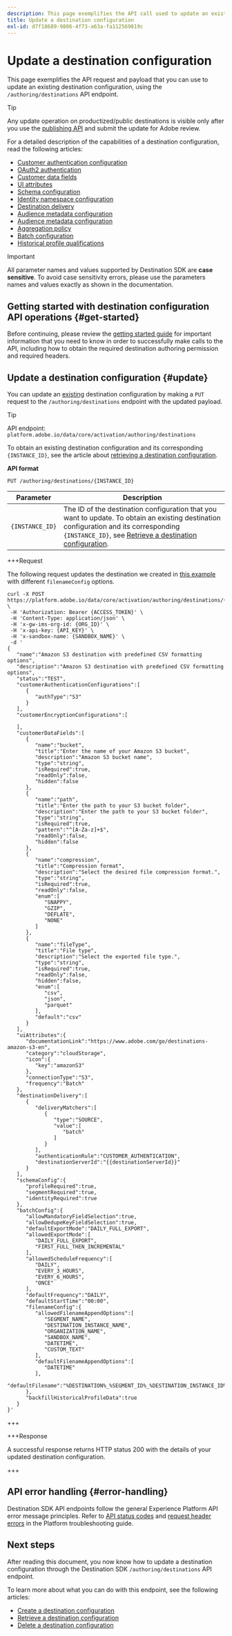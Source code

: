 ```yaml
---
description: This page exemplifies the API call used to update an existing destination configuration through Adobe Experience Platform Destination SDK.
title: Update a destination configuration
exl-id: d7f18689-9806-4f73-a63a-fa112569819c
---
```

# Update a destination configuration

This page exemplifies the API request and payload that you can use to update an existing destination configuration, using the `/authoring/destinations` API endpoint.

>[!TIP]
>
>Any update operation on productized/public destinations is visible only after you use the [publishing API](../../publishing-api/create-publishing-request.md) and submit the update for Adobe review.

For a detailed description of the capabilities of a destination configuration, read the following articles:

* [Customer authentication configuration](../../functionality/destination-configuration/customer-authentication.md)
* [OAuth2 authentication](../../functionality/destination-configuration/oauth2-authorization.md)
* [Customer data fields](../../functionality/destination-configuration/customer-data-fields.md)
* [UI attributes](../../functionality/destination-configuration/ui-attributes.md)
* [Schema configuration](../../functionality/destination-configuration/schema-configuration.md)
* [Identity namespace configuration](../../functionality/destination-configuration/identity-namespace-configuration.md)
* [Destination delivery](../../functionality/destination-configuration/destination-delivery.md)
* [Audience metadata configuration](../../functionality/destination-configuration/audience-metadata-configuration.md)
* [Audience metadata configuration](../../functionality/destination-configuration/audience-metadata-configuration.md)
* [Aggregation policy](../../functionality/destination-configuration/aggregation-policy.md)
* [Batch configuration](../../functionality/destination-configuration/batch-configuration.md)
* [Historical profile qualifications](../../functionality/destination-configuration/historical-profile-qualifications.md)

>[!IMPORTANT]
>
>All parameter names and values supported by Destination SDK are **case sensitive**. To avoid case sensitivity errors, please use the parameters names and values exactly as shown in the documentation.

## Getting started with destination configuration API operations {#get-started}

Before continuing, please review the [getting started guide](../../getting-started.md) for important information that you need to know in order to successfully make calls to the API, including how to obtain the required destination authoring permission and required headers.

## Update a destination configuration {#update}

You can update an [existing](create-destination-configuration.md) destination configuration by making a `PUT` request to the `/authoring/destinations` endpoint with the updated payload.

>[!TIP]
>
>API endpoint: `platform.adobe.io/data/core/activation/authoring/destinations`

To obtain an existing destination configuration and its corresponding `{INSTANCE_ID}`, see the article about [retrieving a destination configuration](retrieve-destination-configuration.md).

**API format**

```http
PUT /authoring/destinations/{INSTANCE_ID}
```

| Parameter | Description |
| -------- | ----------- |
| `{INSTANCE_ID}` | The ID of the destination configuration that you want to update. To obtain an existing destination configuration and its corresponding `{INSTANCE_ID}`, see [Retrieve a destination configuration](retrieve-destination-configuration.md).|

+++Request

The following request updates the destination we created in [this example](create-destination-configuration.md#create) with different `filenameConfig` options.

```shell {line-numbers="true" highlight="115-128"}
curl -X POST https://platform.adobe.io/data/core/activation/authoring/destinations/{INSTANCE_ID} \
 -H 'Authorization: Bearer {ACCESS_TOKEN}' \
 -H 'Content-Type: application/json' \
 -H 'x-gw-ims-org-id: {ORG_ID}' \
 -H 'x-api-key: {API_KEY}' \
 -H 'x-sandbox-name: {SANDBOX_NAME}' \
 -d '
{
   "name":"Amazon S3 destination with predefined CSV formatting options",
   "description":"Amazon S3 destination with predefined CSV formatting options",
   "status":"TEST",
   "customerAuthenticationConfigurations":[
      {
         "authType":"S3"
      }
   ],
   "customerEncryptionConfigurations":[
       
   ],
   "customerDataFields":[
      {
         "name":"bucket",
         "title":"Enter the name of your Amazon S3 bucket",
         "description":"Amazon S3 bucket name",
         "type":"string",
         "isRequired":true,
         "readOnly":false,
         "hidden":false
      },
      {
         "name":"path",
         "title":"Enter the path to your S3 bucket folder",
         "description":"Enter the path to your S3 bucket folder",
         "type":"string",
         "isRequired":true,
         "pattern":"^[A-Za-z]+$",
         "readOnly":false,
         "hidden":false
      },
      {
         "name":"compression",
         "title":"Compression format",
         "description":"Select the desired file compression format.",
         "type":"string",
         "isRequired":true,
         "readOnly":false,
         "enum":[
            "SNAPPY",
            "GZIP",
            "DEFLATE",
            "NONE"
         ]
      },
      {
         "name":"fileType",
         "title":"File type",
         "description":"Select the exported file type.",
         "type":"string",
         "isRequired":true,
         "readOnly":false,
         "hidden":false,
         "enum":[
            "csv",
            "json",
            "parquet"
         ],
         "default":"csv"
      }
   ],
   "uiAttributes":{
      "documentationLink":"https://www.adobe.com/go/destinations-amazon-s3-en",
      "category":"cloudStorage",
      "icon":{
         "key":"amazonS3"
      },
      "connectionType":"S3",
      "frequency":"Batch"
   },
   "destinationDelivery":[
      {
         "deliveryMatchers":[
            {
               "type":"SOURCE",
               "value":[
                  "batch"
               ]
            }
         ],
         "authenticationRule":"CUSTOMER_AUTHENTICATION",
         "destinationServerId":"{{destinationServerId}}"
      }
   ],
   "schemaConfig":{
      "profileRequired":true,
      "segmentRequired":true,
      "identityRequired":true
   },
   "batchConfig":{
      "allowMandatoryFieldSelection":true,
      "allowDedupeKeyFieldSelection":true,
      "defaultExportMode":"DAILY_FULL_EXPORT",
      "allowedExportMode":[
         "DAILY_FULL_EXPORT",
         "FIRST_FULL_THEN_INCREMENTAL"
      ],
      "allowedScheduleFrequency":[
         "DAILY",
         "EVERY_3_HOURS",
         "EVERY_6_HOURS",
         "ONCE"
      ],
      "defaultFrequency":"DAILY",
      "defaultStartTime":"00:00",
      "filenameConfig":{
         "allowedFilenameAppendOptions":[
            "SEGMENT_NAME",
            "DESTINATION_INSTANCE_NAME",
            "ORGANIZATION_NAME",
            "SANDBOX_NAME",
            "DATETIME",
            "CUSTOM_TEXT"
         ],
         "defaultFilenameAppendOptions":[
            "DATETIME"
         ],
         "defaultFilename":"%DESTINATION%_%SEGMENT_ID%_%DESTINATION_INSTANCE_ID%,"
      },
      "backfillHistoricalProfileData":true
   }
}'
```

+++

+++Response

A successful response returns HTTP status 200 with the details of your updated destination configuration.

+++

## API error handling {#error-handling}

Destination SDK API endpoints follow the general Experience Platform API error message principles. Refer to [API status codes](../../../../landing/troubleshooting.md#api-status-codes) and [request header errors](../../../../landing/troubleshooting.md#request-header-errors) in the Platform troubleshooting guide.

## Next steps

After reading this document, you now know how to update a destination configuration through the Destination SDK `/authoring/destinations` API endpoint.

To learn more about what you can do with this endpoint, see the following articles:

* [Create a destination configuration](create-destination-configuration.md)
* [Retrieve a destination configuration](retrieve-destination-configuration.md)
* [Delete a destination configuration](delete-destination-configuration.md)
